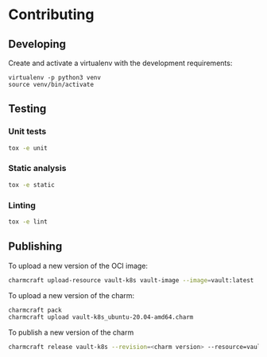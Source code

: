 # Contributing

## Developing

Create and activate a virtualenv with the development requirements:

    virtualenv -p python3 venv
    source venv/bin/activate


## Testing

### Unit tests

```bash
tox -e unit
```

### Static analysis

```bash
tox -e static
```

### Linting

```bash
tox -e lint
```

## Publishing

To upload a new version of the OCI image:

```bash
charmcraft upload-resource vault-k8s vault-image --image=vault:latest
```

To upload a new version of the charm:
```bash
charmcraft pack
charmcraft upload vault-k8s_ubuntu-20.04-amd64.charm
```

To publish a new version of the charm

```bash
charmcraft release vault-k8s --revision=<charm version> --resource=vault-image:<oci image version> --channel=edge
```
